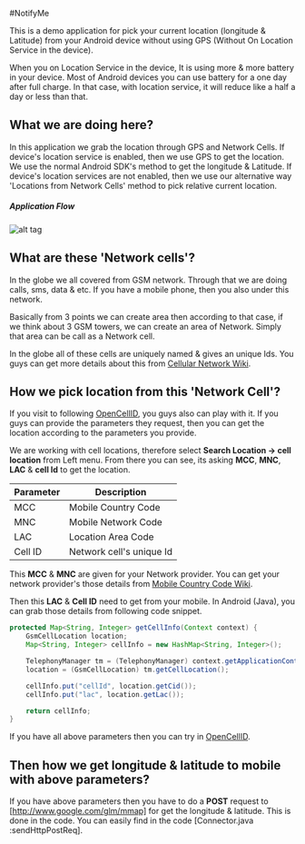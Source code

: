 #NotifyMe

This is a demo application for pick your current location (longitude & Latitude) from your Android device without using GPS (Without On Location Service in the device).

When you on Location Service in the device, It is using more & more battery in your device. Most of Android devices you can use battery for a one day after full charge. In that case, with location service, it will reduce like a half a day or less than that.

## What we are doing here?
In this application we grab the location through GPS and Network Cells. If device's location service is enabled, then we use GPS to get the location. We use the normal Android SDK's method to get the longitude & Latitude. If device's location services are not enabled, then we use our alternative way 'Locations from Network Cells' method to pick relative current location.

##### Application Flow
![alt tag](https://raw.githubusercontent.com/wiki/kavi707/NotifyMe/images/NotifyMe.jpg)

## What are these 'Network cells'?
In the globe we all covered from GSM network. Through that we are doing calls, sms, data & etc. If you have a mobile phone, then you also under this network. 

Basically from 3 points we can create area then according to that case, if we think about 3 GSM towers, we can create an area of Network. Simply that area can be call as a Network cell. 

In the globe all of these cells are uniquely named & gives an unique Ids. You guys can get more details about this from [Cellular Network Wiki](https://en.wikipedia.org/wiki/Cellular_network).


## How we pick location from this 'Network Cell'?

If you visit to following [OpenCellID](http://opencellid.org/), you guys also can play with it. If you guys can provide the parameters they request, then you can get the location according to the parameters you provide.

We are working with cell locations, therefore select **Search Location -> cell location** from Left menu. From there you can see, its asking **MCC**, **MNC**, **LAC** & **cell Id** to get the location.

Parameter | Description
--------- | -----------
MCC | Mobile Country Code
MNC | Mobile Network Code
LAC | Location Area Code
Cell ID | Network cell's unique Id

This **MCC** & **MNC** are given for your Network provider. You can get your network provider's those details from [Mobile Country Code Wiki](https://en.wikipedia.org/wiki/Mobile_country_code).

Then this **LAC** & **Cell ID** need to get from your mobile. In Android (Java), you can grab those details from following code snippet.
```java
protected Map<String, Integer> getCellInfo(Context context) {
    GsmCellLocation location;
    Map<String, Integer> cellInfo = new HashMap<String, Integer>();

    TelephonyManager tm = (TelephonyManager) context.getApplicationContext().getSystemService(Context.TELEPHONY_SERVICE);
    location = (GsmCellLocation) tm.getCellLocation();

    cellInfo.put("cellId", location.getCid());
    cellInfo.put("lac", location.getLac());

    return cellInfo;
}
```

If you have all above parameters then you can try in [OpenCellID](http://opencellid.org/).

## Then how we get longitude & latitude to mobile with above parameters?

If you have above parameters then you have to do a **POST** request to [http://www.google.com/glm/mmap] for get the longitude & latitude. This is done in the code. You can easily find in the code [Connector.java :sendHttpPostReq].

